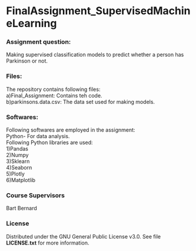 # FinalAssignment_SupervisedMachineLearning
### Assignment question:
Making supervised classification models to predict whether a person has Parkinson or not.
### Files:<br> 
The repository contains following files:<br>
a)Final_Assignment: Contains teh code.<br>
b)parkinsons.data.csv: The data set used for making models.<br>


### Softwares:
Following softwares are employed in the assignment:<br>
Python- For data analysis.<br>
Following Python libraries are used:<br>
1)Pandas<br>
2)Numpy<br>
3)Sklearn<br>
4)Seaborn<br>
5)Plotly<br>
6)Matplotlib<br>



### Course Supervisors
Bart Bernard

### License
Distributed under the GNU General Public License v3.0. See file <b>LICENSE.txt</b> for more information.
